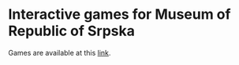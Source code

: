# Interactive games for Museum of Republic of Srpska



Games are available at this [link](https://vladocodes.github.io/museum-web-games).
